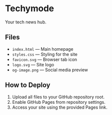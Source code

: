 # Techymode
Your tech news hub.

## Files
- `index.html` — Main homepage
- `styles.css` — Styling for the site
- `favicon.svg` — Browser tab icon
- `logo.svg` — Site logo
- `og-image.png` — Social media preview

## How to Deploy
1. Upload all files to your GitHub repository root.
2. Enable GitHub Pages from repository settings.
3. Access your site using the provided Pages link.
